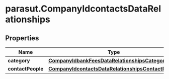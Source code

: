 # parasut.CompanyIdcontactsDataRelationships

## Properties
Name | Type | Description | Notes
------------ | ------------- | ------------- | -------------
**category** | [**CompanyIdbankFeesDataRelationshipsCategory**](CompanyIdbankFeesDataRelationshipsCategory.md) |  | [optional] 
**contactPeople** | [**CompanyIdcontactsDataRelationshipsContactPeople**](CompanyIdcontactsDataRelationshipsContactPeople.md) |  | [optional] 


